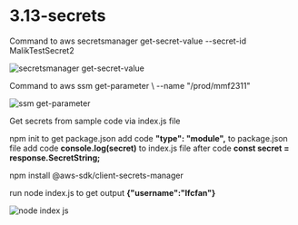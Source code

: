 ﻿# 3.13-secrets

Command to aws secretsmanager get-secret-value     --secret-id MalikTestSecret2

![secretsmanager get-secret-value](https://github.com/mmf2311/3.13-secrets/assets/153518940/bb9ffda8-702b-4a63-92ba-2a7250774228)

Command to aws ssm get-parameter \    --name "/prod/mmf2311"

![ssm get-parameter](https://github.com/mmf2311/3.13-secrets/assets/153518940/3d1d2838-32d1-4459-b396-e11801cbdda3)

Get secrets from sample code via index.js file

npm init to get package.json
add code **"type": "module",** to package.json file
add code **console.log(secret)** to index.js file after code **const secret = response.SecretString;**

npm install @aws-sdk/client-secrets-manager

run node index.js to get output **{"username":"lfcfan"}**

![node index js](https://github.com/mmf2311/3.13-secrets/assets/153518940/f1e6899a-aa62-4233-b791-8926871b821d)
